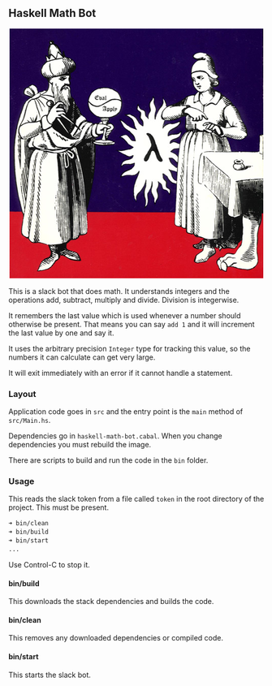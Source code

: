 Haskell Math Bot
----------------

<p align="center">
    <img src="doc/sicp-cover.jpg" alt="Eval Apply" />
</p>

This is a slack bot that does math. It understands integers and the operations
add, subtract, multiply and divide. Division is integerwise.

It remembers the last value which is used whenever a number should otherwise be
present. That means you can say `add 1` and it will increment the last value by
one and say it.

It uses the arbitrary precision `Integer` type for tracking this value, so the
numbers it can calculate can get very large.

It will exit immediately with an error if it cannot handle a statement.

### Layout

Application code goes in `src` and the entry point is the `main` method of `src/Main.hs`.

Dependencies go in `haskell-math-bot.cabal`. When you change dependencies you must rebuild the image.

There are scripts to build and run the code in the `bin` folder.

### Usage

This reads the slack token from a file called `token` in the root directory of the project. This must be present.

```bash
➜ bin/clean
➜ bin/build
➜ bin/start
...
```

Use Control-C to stop it.

#### bin/build

This downloads the stack dependencies and builds the code.

#### bin/clean

This removes any downloaded dependencies or compiled code.

#### bin/start

This starts the slack bot.
